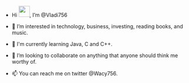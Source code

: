 - Hi <img src="https://raw.githubusercontent.com/MartinHeinz/MartinHeinz/master/wave.gif" width="30px">, I’m @Vladi756 

- 👀 I’m interested in technology, business, investing, reading books, and music.
- 🌱 I'm currently learning Java, C and C++. 
- 💞️ I’m looking to collaborate on anything that anyone should think me worthy of.
- 📫 You can reach me on twitter @Wacy756. 


